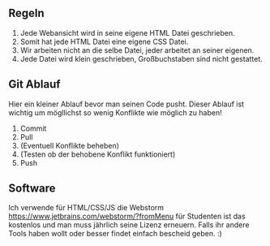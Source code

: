 ## Regeln

1. Jede Webansicht wird in seine eigene HTML Datei geschrieben.
2. Somit hat jede HTML Datei eine eigene CSS Datei.
3. Wir arbeiten nicht an die selbe Datei, jeder arbeitet an seiner eigenen.
4. Jede Datei wird klein geschrieben, Großbuchstaben sind nicht gestattet.

## Git Ablauf

Hier ein kleiner Ablauf bevor man seinen Code pusht. Dieser Ablauf ist wichtig um mögllichst
so wenig Konflikte wie möglich zu haben!
1. Commit
2. Pull
3. (Eventuell Konflikte beheben)
4. (Testen ob der behobene Konflikt funktioniert)
5. Push

## Software
Ich verwende für HTML/CSS/JS die Webstorm <https://www.jetbrains.com/webstorm/?fromMenu> für Studenten ist das kostenlos und man muss jährlich seine Lizenz erneuern. Falls ihr andere Tools haben wollt oder besser findet einfach bescheid geben. :)
